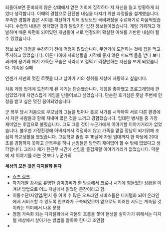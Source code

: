 되돌아보면 준비되지 않은 상태에서 얻은 기회에 집작하다 저 자신을 잃고 방황하게 되었다 생각합니다. 이때의 경험으로 단단한 내실을 다지기 위한 과정들을 설계했습니다. 부족한 경험과 좁은 시야를 개선하기 위해 정보보안 국비과정을 수료하기로 마음먹었습니다. 수업의 내용은 생각했던 것과 달랐지만 값진 정보들이었습니다. 게임 기획하고 개발하며 배운 파편화 되어있던 개념들이 서로 연결되어 확실한 이해를 기반한 내실이 될 수 있었습니다. 

정보 보안 과정을 수강하기 전에 걱정이 많았습니다. 무언가에 도전하는 것에 겁을 먹고 주저하고 있었습니다. 이른 나이에 사회생활을 시작해 좋지 않은 피드백 들을 받다 보니 과거에 용기와 패기 가득한 모습은 사라지고 겁먹고 걱정만하는 자신을 보게 되었습니다. 계속된 실패 

언젠가 저만의 멋진 로켓을 타고 날아가 저의 성취를 세상에 자랑하고 싶습니다.

처음 게임 업계에 도전하게 된 계기는 단순했습니다. 게임을 좋아했고 프로그래밍에 관심있었기에 자연스럽게 게임을 만들어보고 싶었습니다. 단순한 호기심은 훗날 주변에 인정을 받고 싶은 멋진 꿈이되었습니다. 

군 복무 당시 처음으로 부모님의 그늘을 벗어나 홀로 서기를 시작하여 서로 다른 환경에서 자란 사람들과 함께 지내며 많은 것을 느끼고 경험했습니다. 
입대한 병사들 중 가장 재미없는 후임으로 불렸습니다. 그도 그럴 것이 누군가에게 이야기할 이야기거리가 없었습니다. 불우한 가정환경에 아버지께서 걱정하지 않고 가족을 맡길 장남이 되기위해 조심히 학교생활을 했었습니다. 고등학교 졸업 후 19살에 자원 입대까지 한 마당에 20대초를 경험하지 못하고 군복무를 하니 선임들은 당연히 재미없어 할 수 밖에 없었다고 생각합니다. 그러나 제가 한근무 시간에 선임을 즐겁게할 이야기거리가 없었습니다. 덕분에 제 이야기를 하는 것보다 누군가의 

**세상의 모든 것은 디지털화 된다**
- [쇼츠 링크](https://youtube.com/shorts/9vVdJp6CzNo?si=zbhIsRqHdnVoEf0)
- 자기개발 강사로 유명한 김미경씨가 한 방송에서 코로나 시기에 힘들었던 상황을 이겨낸 방법으로 어느 저널에서 읽었던 문장이라고 함.
- 이동수단/자영업/편지 등 이미 수 많은 오프라인 서비스들은 디지털화 되어 온라인에서 서비스할 수 있도록 인프라가 구축되었으며 앞으로도 이러한 시도는 계속될 것이라는 의미에서 나온 문장
- 점점 가속화 되는 디지털화에서 자본의 흐름을 쫓아 현생을 살아가기 위해서는 디지털 세상에서 살아가는 방법을 알아야 한다고 조언함
- 